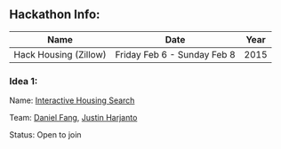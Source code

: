 ## Hackathon Info:
| Name | Date | Year |
| ---- | ---- | ---- |
| Hack Housing (Zillow) | Friday Feb 6 - Sunday Feb 8 | 2015 |

### Idea 1:
Name: [Interactive Housing Search](interactive/README.md)

Team: [Daniel Fang](https://github.com/danfang), [Justin Harjanto](https://github.com/gestone)

Status: Open to join

